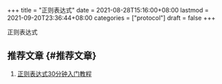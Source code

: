 +++
title = "正则表达式"
date = 2021-08-28T15:16:00+08:00
lastmod = 2021-09-20T23:36:44+08:00
categories = ["protocol"]
draft = false
+++

正则表达式

<!--more-->


## 推荐文章 {#推荐文章}

1.  [正则表达式30分钟入门教程](http://help.locoy.com/Document/Learn%5FRegex%5FFor%5F30%5FMinutes.htm)